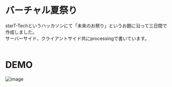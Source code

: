 # バーチャル夏祭り
starT-Techというハッカソンにて「未来のお祭り」というお題に沿って三日間で作成しました。<br>
サーバーサイド、クライアントサイド共にprocessingで書いています。<br><br>

# DEMO
![image](https://user-images.githubusercontent.com/68419905/132818138-0229e8bc-0168-4c0b-918e-a21f9de9fa94.png)
